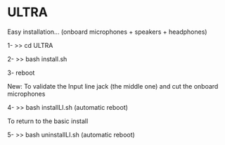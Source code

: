 # ULTRA
Easy installation...  (onboard microphones + speakers + headphones)

1- >> cd ULTRA

2- >> bash install.sh

3- reboot

New: To validate the Input line jack (the middle one) and cut the onboard microphones

4- >> bash installLI.sh   (automatic reboot)

To return to the basic install

5- >> bash uninstallLI.sh  (automatic reboot)
